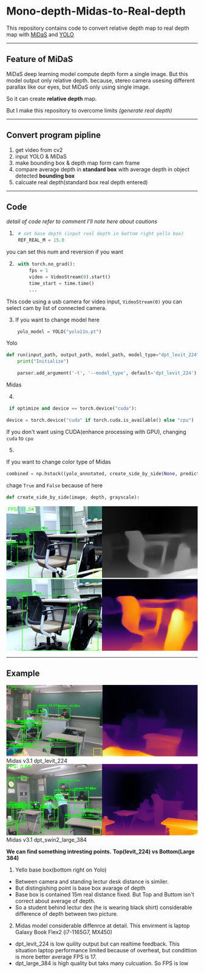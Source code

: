 # Mono-depth-Midas-to-Real-depth
This repository contains code to convert relative depth map to real depth map with [MiDaS](https://github.com/isl-org/MiDaS) and [YOLO](https://github.com/ultralytics/ultralytics)
___
## Feature of MiDaS
MiDaS deep learning model compute depth form a single image. But this model output only relative depth. because, stereo camera usesing different parallax like our eyes, but MiDaS only using single image.

So it can create **relative depth** map.

But I make this repository to overcome limits *(generate real depth)*
___
## Convert program pipline

1. get video from cv2
2. input YOLO & MiDaS
3. make bounding box & depth map form cam frame
4. compare average depth in **standard box**  with average depth in object detected **bounding box**
5. calcuate real depth(standard box real depth entered)

___
## Code
*detail of code refer to comment I'll note here about cautions*

1. ```py
    # set base depth (input real depth in bottom right yello box)
    REF_REAL_M = 15.0
    ```
you can set this num and reversion if you want

2. ```py
    with torch.no_grad():
        fps = 1
        video = VideoStream(0).start()
        time_start = time.time()
        ...
    ```
This code using a usb camera for video input, `VideoStream(0)` you can select cam by list of connected camera.

3. If you want to change model here
```py
    yolo_model = YOLO("yolo11n.pt")
```
Yolo
```py
def run(input_path, output_path, model_path, model_type="dpt_levit_224", optimize=False, height=None):
    print("Initialize")
```
```py
    parser.add_argument('-t', '--model_type', default='dpt_levit_224')
```
Midas

4. 
```py
 if optimize and device == torch.device("cuda"):
```
```py
device = torch.device("cuda" if torch.cuda.is_available() else "cpu")
```
If you don't want using CUDA(enhance processing with GPU), changing `cuda` to `cpu`

5.
If you want to change color type of Midas
```py
combined = np.hstack((yolo_annotated, create_side_by_side(None, prediction, True)))
```
chage `True` and `False`
because of here
```py
def create_side_by_side(image, depth, grayscale):
```
![Gray](./gray.png)
![RGB](./rgb.png)
___
## Example
![dpt_levit_224](./Midas%20v3.1%20dpt_levit_224.png)
Midas v3.1 dpt_levit_224 
![dpt_Swin2_L 384](./Midas%20v3.1%20Swin2-L%20384.png)
Midas v3.1 dpt_swin2_large_384

**We can find something intresting points.**
**Top(levit_224) vs Bottom(Large 384)**
1. Yello base box(bottom right on Yolo)
- Between camera and standing lectur desk distance is similer.
- But distingishing point is base box avarage of depth 
- Base box is contained 15m real distance fixed. But Top and Buttom isn't correct about average of depth.
- So a student behind lectur dex (he is wearing black shirt) considerable difference of depth between two picture.
2. Midas model considerable diffenrce at detail. This envirment is laptop Galaxy Book Flex2 (i7-1165G7, MX450)
- dpt_levit_224 is low quility output but can realtime feedback. This situation laptop performance limited because of overheat, but condittion is more better average FPS is 17.
- dpt_large_384 is high quality but taks many culcuation. So FPS is low
